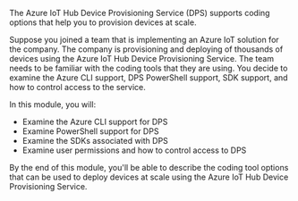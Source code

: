 The Azure IoT Hub Device Provisioning Service (DPS) supports coding options that help you to provision devices at scale.

Suppose you joined a team that is implementing an Azure IoT solution for the company. The company is provisioning and deploying of thousands of devices using the Azure IoT Hub Device Provisioning Service. The team needs to be familiar with the coding tools that they are using. You decide to examine the Azure CLI support, DPS PowerShell support, SDK support, and how to control access to the service.

In this module, you will:

* Examine the Azure CLI support for DPS
* Examine PowerShell support for DPS
* Examine the SDKs associated with DPS
* Examine user permissions and how to control access to DPS

By the end of this module, you'll be able to describe the coding tool options that can be used to deploy devices at scale using the Azure IoT Hub Device Provisioning Service.
